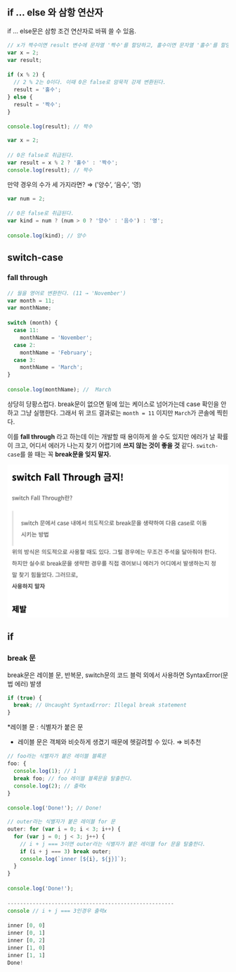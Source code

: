 ## if … else 와 삼항 연산자

if … else문은 삼항 조건 연산자로 바꿔 쓸 수 있음.

```jsx
// x가 짝수이면 result 변수에 문자열 '짝수'를 할당하고, 홀수이면 문자열 '홀수'를 할당한다.
var x = 2;
var result;

if (x % 2) {
  // 2 % 2는 0이다. 이때 0은 false로 암묵적 강제 변환된다.
  result = '홀수';
} else {
  result = '짝수';
}

console.log(result); // 짝수
```

```jsx
var x = 2;

// 0은 false로 취급된다.
var result = x % 2 ? '홀수' : '짝수';
console.log(result); // 짝수
```

만약 경우의 수가 세 가지라면? ⇒ (’양수’, ‘음수’, ‘영)

```jsx
var num = 2;

// 0은 false로 취급된다.
var kind = num ? (num > 0 ? '양수' : '음수') : '영';

console.log(kind); // 양수
```

## switch-case

### fall through

```jsx
// 월을 영어로 변환한다. (11 → 'November')
var month = 11;
var monthName;

switch (month) {
  case 11:
    monthName = 'November';
  case 2:
    monthName = 'February';
  case 3:
    monthName = 'March';
}

console.log(monthName); //  March
```

상당히 당황스럽다. break문이 없으면 밑에 있는 케이스로 넘어가는데 case 확인을 안 하고 그냥 실행한다. 그래서 위 코드 결과로는 `month = 11` 이지만 `March`가 콘솔에 찍힌다.

이를 **fall through** 라고 하는데 이는 개발할 때 용이하게 쓸 수도 있지만 에러가 날 확률이 크고, 어디서 에러가 나는지 찾기 어렵기에 **쓰지 않는 것이 좋을 것** 같다. `switch-case`를 쓸 때는 꼭 **break문을 잊지 말자.**

![Untitled](./week02/img/switch_fall-through.png)

## if

### break 문

break문은 레이블 문, 반복문, switch문의 코드 블럭 외에서 사용하면 SyntaxError(문법 에러) 발생

```jsx
if (true) {
  break; // Uncaught SyntaxError: Illegal break statement
}
```

\*레이블 문 : 식별자가 붙은 문

- 레이블 문은 객체와 비슷하게 생겼기 때문에 헷갈려할 수 있다. ⇒ 비추천

```jsx
// foo라는 식별자가 붙은 레이블 블록문
foo: {
  console.log(1); // 1
  break foo; // foo 레이블 블록문을 탈출한다.
  console.log(2); // 출력x
}

console.log('Done!'); // Done!
```

```jsx
// outer라는 식별자가 붙은 레이블 for 문
outer: for (var i = 0; i < 3; i++) {
  for (var j = 0; j < 3; j++) {
    // i + j === 3이면 outer라는 식별자가 붙은 레이블 for 문을 탈출한다.
    if (i + j === 3) break outer;
    console.log(`inner [${i}, ${j}]`);
  }
}

console.log('Done!');

-----------------------------------------------------
console // i + j === 3인경우 출력x

inner [0, 0]
inner [0, 1]
inner [0, 2]
inner [1, 0]
inner [1, 1]
Done!
```
